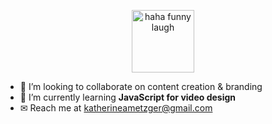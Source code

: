 <p align="center">
  <img width="100" src="https://pbs.twimg.com/media/FH4MMKdVIAAcWsl?format=jpg&name=medium" alt="haha funny laugh">

- 👀 I’m looking to collaborate on content creation & branding
- 🌱 I’m currently learning **JavaScript for video design**
- ✉ Reach me at katherineametzger@gmail.com
